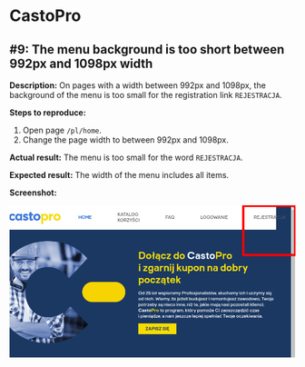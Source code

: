 # CastoPro

## #9: The menu background is too short between 992px and 1098px width

**Description:** On pages with a width between 992px and 1098px, the background of the menu is too small for the registration link `REJESTRACJA`.

**Steps to reproduce:**

1. Open page `/pl/home`.
2. Change the page width to between 992px and 1098px.

**Actual result:** The menu is too small for the word `REJESTRACJA`.

**Expected result:** The width of the menu includes all items.

**Screenshot:**

![CastoPro09](/CastoPro/files/09.png)
